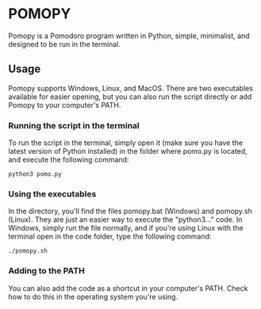 # POMOPY

Pomopy is a Pomodoro program written in Python, simple, minimalist, and designed to be run in the terminal.

## Usage

Pomopy supports Windows, Linux, and MacOS. There are two executables available for easier opening, but you can also run the script directly or add Pomopy to your computer's PATH.

### Running the script in the terminal

To run the script in the terminal, simply open it (make sure you have the latest version of Python installed) in the folder where pomo.py is located, and execute the following command:

```
python3 pomo.py
```
### Using the executables

In the directory, you'll find the files pomopy.bat (Windows) and pomopy.sh (Linux). They are just an easier way to execute the "python3..." code. In Windows, simply run the file normally, and if you're using Linux with the terminal open in the code folder, type the following command:
```
./pomopy.sh
```
### Adding to the PATH
You can also add the code as a shortcut in your computer's PATH. Check how to do this in the operating system you're using.